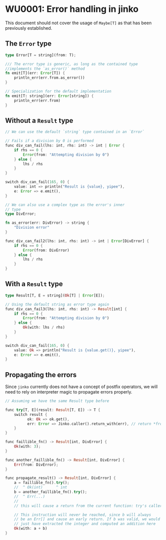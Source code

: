 # WU0001: Error handling in jinko

This document should not cover the usage of `Maybe[T]` as that has been previously established.

## The `Error` type

```rust
type Error[T = string](from: T);

/// The error type is generic, as long as the contained type
//implements the `as_error()` method
fn emit[T](err: Error[T]) {
    println_err(err.from.as_error())
}

// Specialization for the default implementation
fn emit[T: string](err: Error[string]) {
    println_err(err.from)
}
```

## Without a `Result` type

```rust
// We can use the default `string` type contained in an `Error`

// Fails if a division by 0 is performed
func div_can_fail(lhs: int, rhs: int) -> int | Error {
    if rhs == 0 {
        Error(from: "Attempting division by 0")
    } else {
        lhs / rhs
    }
}

switch div_can_fail(165, 0) {
    value: int => println("Result is {value}, yipee"),
    e: Error => e.emit(),
}

// We can also use a complex type as the error's inner
// type
type DivError;

fn as_error(err: DivError) -> string {
    "Division error"
}

func div_can_fail2(lhs: int, rhs: int) -> int | Error[DivError] {
    if rhs == 0 {
        Error(from: DivError)
    } else {
        lhs / rhs
    }
}
```

## With a `Result` type

```rust
type Result[T, E = string](Ok[T] | Error[E]);

// Using the default string as error type again
func div_can_fail3(lhs: int, rhs: int) -> Result[int] {
    if rhs == 0 {
        Error(from: "Attempting division by 0")
    } else {
        Ok(with: lhs / rhs)
    }
}

switch div_can_fail(165, 0) {
    value: Ok => println("Result is {value.get()}, yipee"),
    e: Error => e.emit(),
}
```

## Propagating the errors

Since `jinko` currently does not have a concept of postfix operators, we will
need to rely on interpreter magic to propagate errors properly.

```rust
// Assuming we have the same Result type before

func try[T, E](result: Result[T, E]) -> T {
    switch result {
    	  ok: Ok => ok.get(),
    	  err: Error => Jinko.caller().return_with(err), // return *from* the caller
    }
}

func faillible_fn() -> Result[int, DivError] {
    Ok(with: 3);
}

func another_faillible_fn() -> Result[int, DivError] {
    Err(from: DivError);
}

func propagate_result() -> Result[int, DivError] {
    a = faillible_fn().try();
    //  ^ Ok(int)      ^ int
    b = another_faillible_fn().try();
    //  ^ Err(...)
    // 
    // this will cause a return from the current function: try's caller

    // This instruction will never be reached, since b will always
    // be an Err[] and cause an early return. If b was valid, we would otherwise
    // just have extracted the integer and computed an addition here
    Ok(with: a + b)
}
```
